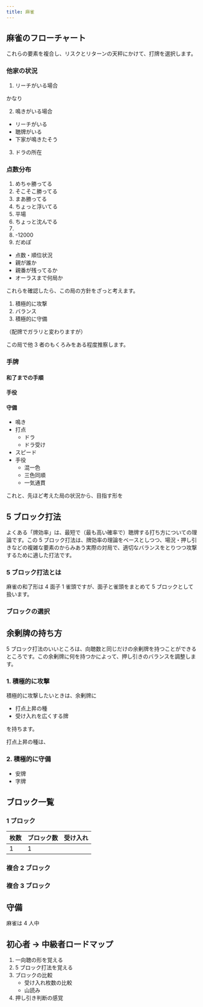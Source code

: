 ```yaml
---
title: 麻雀
---
```


## 麻雀のフローチャート

これらの要素を複合し、リスクとリターンの天秤にかけて、打牌を選択します。

### 他家の状況

1. リーチがいる場合

かなり

2. 鳴きがいる場合

- リーチがいる
- 聴牌がいる
- 下家が鳴きたそう

3. ドラの所在

### 点数分布

1. めちゃ勝ってる
2. そこそこ勝ってる
3. まあ勝ってる
4. ちょっと浮いてる
5. 平場
6. ちょっと沈んでる
7.
8. -12000
9. だめぽ

- 点数・順位状況
- 親が誰か
- 親番が残ってるか
- オーラスまで何局か

これらを確認したら、この局の方針をざっと考えます。

1. 積極的に攻撃
2. バランス
3. 積極的に守備

（配牌でガラリと変わりますが）

この局で他 3 者のもくろみをある程度推察します。

### 手牌

#### 和了までの手順

#### 手役

#### 守備

- 鳴き
- 打点
  - ドラ
  - ドラ受け
- スピード
- 手役
  - 混一色
  - 三色同順
  - 一気通貫

これと、先ほど考えた局の状況から、目指す形を

## 5 ブロック打法

よくある「牌効率」は、最短で（最も高い確率で）聴牌する打ち方についての理論です。この 5 ブロック打法は、牌効率の理論をベースとしつつ、場況・押し引きなどの複雑な要素のからみあう実際の対局で、適切なバランスをとりつつ攻撃するために適した打法です。

### 5 ブロック打法とは

麻雀の和了形は 4 面子 1 雀頭ですが、面子と雀頭をまとめて 5 ブロックとして扱います。

### ブロックの選択

## 余剰牌の持ち方

5 ブロック打法のいいところは、向聴数と同じだけの余剰牌を持つことができるところです。この余剰牌に何を持つかによって、押し引きのバランスを調整します。

### 1. 積極的に攻撃

積極的に攻撃したいときは、余剰牌に

- 打点上昇の種
- 受け入れを広くする牌

を持ちます。

打点上昇の種は、

### 2. 積極的に守備

- 安牌
- 字牌

## ブロック一覧

### 1 ブロック

| 枚数 | ブロック数 | 受け入れ |
| ---- | ---------- | -------- |
| 1    | 1          |          |

### 複合 2 ブロック

### 複合 3 ブロック

## 守備

麻雀は 4 人中

## 初心者 → 中級者ロードマップ

1. 一向聴の形を覚える
2. 5 ブロック打法を覚える
3. ブロックの比較
   - 受け入れ枚数の比較
   - 山読み
4. 押し引き判断の感覚
